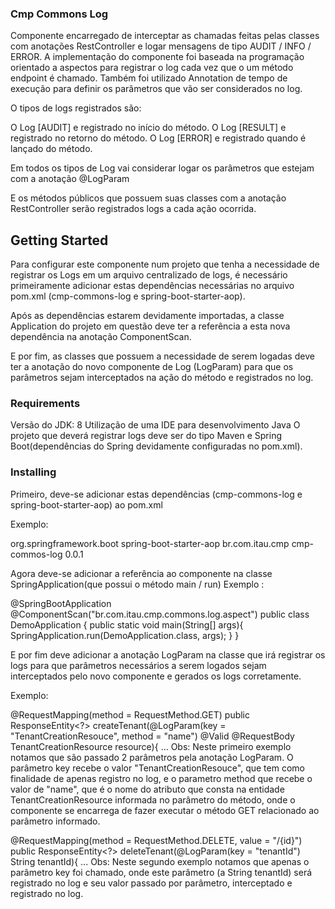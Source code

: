 ### Cmp Commons Log ###

Componente encarregado de interceptar as chamadas feitas pelas classes com anotações RestController e logar mensagens de tipo AUDIT / INFO / ERROR.
A implementação do componente foi baseada na programação orientado a aspectos para registrar o log cada vez que o um método endpoint é 
chamado. Também foi utilizado Annotation de tempo de execução para definir os parâmetros que vão ser considerados no log. 

O tipos de logs registrados são:

O Log [AUDIT] e registrado no início do método.
O Log [RESULT] e registrado no retorno do método.
O Log [ERROR] e registrado quando é lançado do método.

Em todos os tipos de Log vai considerar logar os parâmetros que estejam com a anotação @LogParam

E os métodos públicos que possuem suas classes com a anotação RestController serão registrados logs a cada ação ocorrida.

## Getting Started ##

Para configurar este componente num projeto que tenha a necessidade de registrar os Logs em um arquivo centralizado de logs, é necessário primeiramente adicionar estas dependências necessárias no arquivo pom.xml (cmp-commons-log e spring-boot-starter-aop).

Após as dependências estarem devidamente importadas, a classe Application do projeto em questão deve ter a referência a esta nova dependência na anotação ComponentScan. 

E por fim, as classes que possuem a necessidade de serem logadas deve ter a anotação do novo componente de Log (LogParam) para que os parâmetros sejam interceptados na ação do método e registrados no log.

### Requirements ##

Versão do JDK: 8
Utilização de uma IDE para desenvolvimento Java
O projeto que deverá registrar logs deve ser do tipo Maven e Spring Boot(dependências do Spring devidamente configuradas no pom.xml).

### Installing ##

Primeiro, deve-se adicionar estas dependências (cmp-commons-log e spring-boot-starter-aop) ao pom.xml 

Exemplo:

<dependency>
  <groupId>org.springframework.boot</groupId>
  <artifactId>spring-boot-starter-aop</artifactId>
</dependency>

<dependency>
  <groupId>br.com.itau.cmp</groupId>
  <artifactId>cmp-commos-log</artifactId>
  <version>0.0.1</version>
</dependency>

Agora deve-se adicionar a referência ao componente na classe SpringApplication(que possui o método main / run) 
Exemplo :

@SpringBootApplication
@ComponentScan("br.com.itau.cmp.commons.log.aspect")
public class DemoApplication {
  public static void main(String[] args){
    SpringApplication.run(DemoApplication.class, args);
  } 
}

E por fim deve adicionar a anotação LogParam na classe que irá registrar os logs para que parâmetros necessários a serem logados sejam interceptados pelo novo componente e gerados os logs corretamente.


Exemplo:

@RequestMapping(method = RequestMethod.GET)
public ResponseEntity<?> createTenant(@LogParam(key = "TenantCreationResouce", method = "name") @Valid @RequestBody TenantCreationResource resource){
...
Obs: Neste primeiro exemplo notamos que são passado 2 parâmetros pela anotação LogParam. O parâmetro key recebe o valor "TenantCreationResouce", que tem como finalidade de apenas registro no log, e o parametro method que recebe o valor de "name", que é o nome do atributo que consta na entidade TenantCreationResource informada no parâmetro do método, onde o componente se encarrega de fazer executar o método GET relacionado ao parâmetro informado.


@RequestMapping(method = RequestMethod.DELETE, value = "/{id}")
public ResponseEntity<?> deleteTenant(@LogParam(key = "tenantId") String tenantId){
...
Obs: Neste segundo exemplo notamos que apenas o parâmetro key foi chamado, onde este parâmetro (a String tenantId) será registrado no log e seu valor passado por parâmetro, interceptado e registrado no log.
